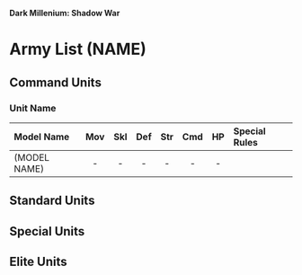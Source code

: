 **Dark Millenium: Shadow War**

Army List (NAME)
================

## Command Units

### Unit Name

| Model Name     | Mov | Skl | Def | Str | Cmd | HP  | Special Rules       |
| :------------- | :-: | :-: | :-: | :-: | :-: | :-: | :------------------ |
| (MODEL NAME)   | -   | -   | -   | -   | -   | -   |                     |

## Standard Units

## Special Units

## Elite Units